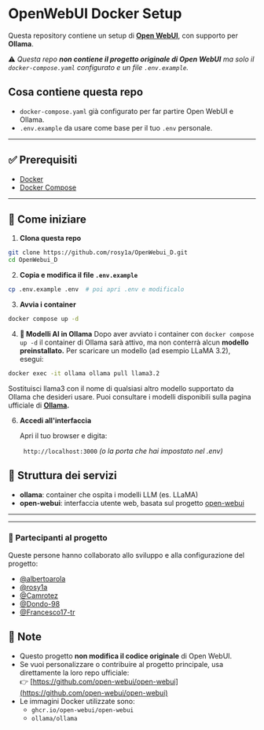 # OpenWebUI Docker Setup

Questa repository contiene un setup di **[Open WebUI](https://github.com/open-webui/open-webui)**, con supporto per **Ollama**.

⚠️ _Questa repo **non contiene il progetto originale di Open WebUI** ma solo il `docker-compose.yaml` configurato e un file `.env.example`._

## Cosa contiene questa repo

- `docker-compose.yaml` già configurato per far partire Open WebUI e Ollama.
- `.env.example` da usare come base per il tuo `.env` personale.

---

## ✅ Prerequisiti

- [Docker](https://docs.docker.com/get-docker/)
- [Docker Compose](https://docs.docker.com/compose/)
---

## 🚀 Come iniziare

1. **Clona questa repo**

```bash
git clone https://github.com/rosy1a/OpenWebui_D.git
cd OpenWebui_D
```
2. **Copia e modifica il file `.env.example`**
```bash
cp .env.example .env  # poi apri .env e modificalo
```
3. **Avvia i container**
```bash
docker compose up -d
```

4. **🧠 Modelli AI in Ollama**
  Dopo aver avviato i container con `docker compose up -d` il container di Ollama sarà attivo, ma non conterrà alcun **modello preinstallato.**
  Per scaricare un modello (ad esempio LLaMA 3.2), esegui:
```bash
docker exec -it ollama ollama pull llama3.2
```
  Sostituisci llama3 con il nome di qualsiasi altro modello supportato da Ollama che desideri usare. Puoi consultare i modelli disponibili sulla pagina ufficiale di **[Ollama](https://ollama.com/library).**
   
6. **Accedi all'interfaccia**
   
   Apri il tuo browser e digita:
   
   ``` http://localhost:3000``` _(o la porta che hai impostato nel .env)_

## 🧱 Struttura dei servizi

- **ollama**: container che ospita i modelli LLM (es. LLaMA)
- **open-webui**: interfaccia utente web, basata sul progetto [open-webui](https://github.com/open-webui/open-webui)

---

---

### 👥 Partecipanti al progetto

Queste persone hanno collaborato allo sviluppo e alla configurazione del progetto:

- [@albertoarola](https://github.com/albertoarola)
- [@rosy1a](https://github.com/rosy1a)
- [@Camrotez](https://github.com/Camrotez)
- [@Dondo-98](https://github.com/Dondo-98)
- [@Francesco17-tr](https://github.com/Francesco17-tr)




## 📝 Note

- Questo progetto **non modifica il codice originale** di Open WebUI.
- Se vuoi personalizzare o contribuire al progetto principale, usa direttamente la loro repo ufficiale:  
  👉 [https://github.com/open-webui/open-webui](https://github.com/open-webui/open-webui)
- Le immagini Docker utilizzate sono:
  - `ghcr.io/open-webui/open-webui`
  - `ollama/ollama`
